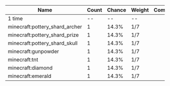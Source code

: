 | Name                           | Count | Chance | Weight | Comment |
| ------------------------------ | ----- | ------ | ------ | ------- |
| 1 time                         |    -- |     -- |     -- |         |
| minecraft:pottery_shard_archer |     1 |  14.3% |    1/7 |         |
| minecraft:pottery_shard_prize  |     1 |  14.3% |    1/7 |         |
| minecraft:pottery_shard_skull  |     1 |  14.3% |    1/7 |         |
| minecraft:gunpowder            |     1 |  14.3% |    1/7 |         |
| minecraft:tnt                  |     1 |  14.3% |    1/7 |         |
| minecraft:diamond              |     1 |  14.3% |    1/7 |         |
| minecraft:emerald              |     1 |  14.3% |    1/7 |         |
